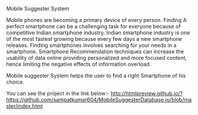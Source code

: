 Mobile Suggester System

Mobile phones are becoming a primary device of
every person. Finding A perfect smartphone can be a challenging task for
everyone because of competitive Indian smartphone industry. Indian
smartphone industry is one of the most fastest growing because every few
days a new smartphone releases. Finding smartphones involves searching
for your needs in a smartphone. Smartphone Recommendation techniques
can increase the usability of data online providing personalized and more
focused content, hence limiting the negative effects of information overload.

Mobile suggester System helps the user to find a right Smartphone of his choice.

You can see the project in the link below:-
http://htmlpreview.github.io/?https://github.com/sampatkumar604/MobileSuggesterDatabase.io/blob/master/index.html
